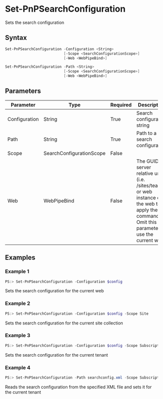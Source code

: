 # Set-PnPSearchConfiguration
Sets the search configuration
## Syntax
```powershell
Set-PnPSearchConfiguration -Configuration <String>
                           [-Scope <SearchConfigurationScope>]
                           [-Web <WebPipeBind>]
```


```powershell
Set-PnPSearchConfiguration -Path <String>
                           [-Scope <SearchConfigurationScope>]
                           [-Web <WebPipeBind>]
```


## Parameters
Parameter|Type|Required|Description
---------|----|--------|-----------
|Configuration|String|True|Search configuration string|
|Path|String|True|Path to a search configuration|
|Scope|SearchConfigurationScope|False||
|Web|WebPipeBind|False|The GUID, server relative url (i.e. /sites/team1) or web instance of the web to apply the command to. Omit this parameter to use the current web.|
## Examples

### Example 1
```powershell
PS:> Set-PnPSearchConfiguration -Configuration $config
```
Sets the search configuration for the current web

### Example 2
```powershell
PS:> Set-PnPSearchConfiguration -Configuration $config -Scope Site
```
Sets the search configuration for the current site collection

### Example 3
```powershell
PS:> Set-PnPSearchConfiguration -Configuration $config -Scope Subscription
```
Sets the search configuration for the current tenant

### Example 4
```powershell
PS:> Set-PnPSearchConfiguration -Path searchconfig.xml -Scope Subscription
```
Reads the search configuration from the specified XML file and sets it for the current tenant
